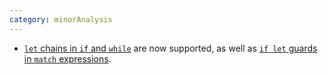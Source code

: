 ```yaml
---
category: minorAnalysis
---
```

* [`let` chains in `if` and `while`](https://doc.rust-lang.org/edition-guide/rust-2024/let-chains.html) are now supported, as well as [`if let` guards in `match` expressions](https://rust-lang.github.io/rfcs/2294-if-let-guard.html).